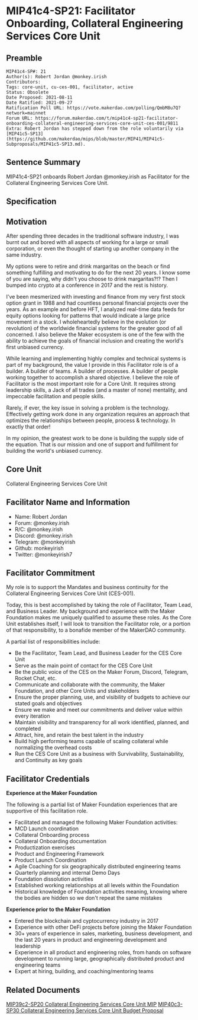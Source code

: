 # MIP41c4-SP21: Facilitator Onboarding, Collateral Engineering Services Core Unit

## Preamble

```
MIP41c4-SP#: 21
Author(s): Robert Jordan @monkey.irish
Contributors:
Tags: core-unit, cu-ces-001, facilitator, active
Status: Obsolete
Date Proposed: 2021-08-11
Date Ratified: 2021-09-27
Ratification Poll URL: https://vote.makerdao.com/polling/QmbM8u7Q?network=mainnet
Forum URL: https://forum.makerdao.com/t/mip41c4-sp21-facilitator-onboarding-collateral-engineering-services-core-unit-ces-001/9811
Extra: Robert Jordan has stepped down from the role voluntarily via [MIP41c5-SP13](https://github.com/makerdao/mips/blob/master/MIP41/MIP41c5-Subproposals/MIP41c5-SP13.md).
```

## Sentence Summary

MIP41c4-SP21 onboards Robert Jordan @monkey.irish as Facilitator for the Collateral Engineering Services Core Unit.

## Specification

## Motivation

After spending three decades in the traditional software industry, I was burnt out and bored with all aspects of working for a large or small corporation, or even the thought of starting up another company in the same industry.

My options were to retire and drink margaritas on the beach or find something fulfilling and motivating to do for the next 20 years. I know some of you are saying, why didn't you choose to drink margaritas?!? Then I bumped into crypto at a conference in 2017 and the rest is history.

I've been mesmerized with investing and finance from my very first stock option grant in 1988 and had countless personal financial projects over the years. As an example and before HFT, I analyzed real-time data feeds for equity options looking for patterns that would indicate a large price movement in a stock. I wholeheartedly believe in the evolution (or revolution) of the worldwide financial systems for the greater good of all concerned. I also believe the Maker ecosystem is one of the few with the ability to achieve the goals of financial inclusion and creating the world's first unbiased currency.

While learning and implementing highly complex and technical systems is part of my background, the value I provide in this Facilitator role is of a builder. A builder of teams. A builder of processes. A builder of people working together to accomplish a shared objective. I believe the role of Facilitator is the most important role for a Core Unit. It requires strong leadership skills, a Jack of all trades (and a master of none) mentality, and impeccable facilitation and people skills.

Rarely, if ever, the key issue in solving a problem is the technology. Effectively getting work done in any organization requires an approach that optimizes the relationships between people, process & technology. In exactly that order!

In my opinion, the greatest work to be done is building the supply side of the equation. That is our mission and one of support and fulfillment for building the world's unbiased currency.

## Core Unit

Collateral Engineering Services Core Unit

## Facilitator Name and Information

- Name: Robert Jordan
- Forum: @monkey.irish
- R/C: @monkey.irish
- Discord: @monkey.irish
- Telegram: @monkeyirish
- Github: monkeyirish
- Twitter: @monkeyirish7

## Facilitator Commitment

My role is to support the Mandates and business continuity for the Collateral Engineering Services Core Unit (CES-001).

Today, this is best accomplished by taking the role of Facilitator, Team Lead, and Business Leader. My background and experience with the Maker Foundation makes me uniquely qualified to assume these roles. As the Core Unit establishes itself, I will look to transition the Facilitator role, or a portion of that responsibility, to a bonafide member of the MakerDAO community.

A partial list of responsibilities include:

- Be the Facilitator, Team Lead, and Business Leader for the CES Core Unit
- Serve as the main point of contact for the CES Core Unit
- Be the public voice of the CES on the Maker Forum, Discord, Telegram, Rocket Chat, etc.
- Communicate and collaborate with the community, the Maker Foundation, and other Core Units and stakeholders
- Ensure the proper planning, use, and visibility of budgets to achieve our stated goals and objectives
- Ensure we make and meet our commitments and deliver value within every iteration
- Maintain visibility and transparency for all work identified, planned, and completed
- Attract, hire, and retain the best talent in the industry
- Build high performing teams capable of scaling collateral while normalizing the overhead costs
- Run the CES Core Unit as a business with Survivability, Sustainability, and Continuity as key goals

## Facilitator Credentials

**Experience at the Maker Foundation**

The following is a partial list of Maker Foundation experiences that are supportive of this facilitation role.

- Facilitated and managed the following Maker Foundation activities:
- MCD Launch coordination
- Collateral Onboarding process
- Collateral Onboarding documentation
- Productization exercises
- Product and Engineering Framework
- Product Launch Coordination
- Agile Coaching for six geographically distributed engineering teams
- Quarterly planning and internal Demo Days
- Foundation dissolution activities
- Established working relationships at all levels within the Foundation
- Historical knowledge of Foundation activities meaning, knowing where the bodies are hidden so we don't repeat the same mistakes

**Experience prior to the Maker Foundation**

- Entered the blockchain and cyptocurrency industry in 2017
- Experience with other DeFi projects before joining the Maker Foundation
- 30+ years of experience in sales, marketing, business development, and the last 20 years in product and engineering development and leadership
- Experience in all product and engineering roles, from hands on software development to running large, geographically distributed product and engineering teams
- Expert at hiring, building, and coaching/mentoring teams

## Related Documents

[MIP39c2-SP20 Collateral Engineering Services Core Unit MIP](https://github.com/makerdao/mips/blob/master/MIP39/MIP39c2-Subproposals/MIP39c2-SP20.md)
[MIP40c3-SP30 Collateral Engineering Services Core Unit Budget Proposal](https://github.com/makerdao/mips/blob/master/MIP40/MIP40c3-Subproposals/MIP40c3-SP30.md)
